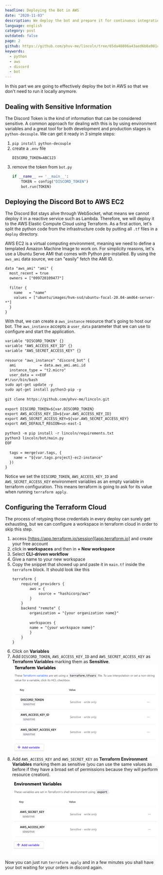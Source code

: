 ```yaml
---
headline: Deploying the Bot in AWS
date: "2020-11-03"
description: We deploy the bot and prepare it for continuous integration & continuous delivery
language: english
category: post
outdated: false
page: 2
github: https://github.com/phvv-me/lincoln/tree/65da48806a43aed6b0a981c6c6b3c4292bece548
keywords:
  - python
  - aws
  - discord
  - bot
---
```


In this part we are going to effectively deploy the bot in AWS so that we don't need to run it locally anymore.

## Dealing with Sensitive Information

The Discord Token is the kind of information that can be considered sensitive. A common approach for dealing with this is by using environment variables and a great tool for both development and production stages is `python-decouple`. We can get it ready in 3 simple steps:

1. `pip install python-decouple`
2. create a `.env` file
    ```env
    DISCORD_TOKEN=ABC123
    ```
3. remove the token from `bot.py`
    ```python
    if __name__ == '__main__':
        TOKEN = config("DISCORD_TOKEN")
        bot.run(TOKEN)
    ```

## Deploying the Discord Bot to AWS EC2

The Discord Bot stays alive through WebSocket, what means we cannot deploy it in a reactive service such as Lambda. Therefore, we will deploy it to the AWS Elastic Compute Cloud using Terraform. As a first action, let's split the python code from the infrastructure code by putting all `.tf` files in a `deploy` directory.

AWS EC2 is a virtual computing environment, meaning we need to define a templated Amazon Machine Image to work on. For simplicity reasons, let's use a Ubuntu Serve AMI that comes with Python pre-installed. By using the `aws_ami` data source, we can "easily" fetch the AMI ID.

```hcl
data "aws_ami" "ami" {
  most_recent = true
  owners = ["099720109477"]

  filter {
    name   = "name"
    values = ["ubuntu/images/hvm-ssd/ubuntu-focal-20.04-amd64-server-*"]
  }
}
```

With that, we can create a `aws_instance` resource that's going to host our bot. The `aws_instance` accepts a `user_data` parameter that we can use to configure and start the application.

```hcl
variable "DISCORD_TOKEN" {}
variable "AWS_ACCESS_KEY_ID" {}
variable "AWS_SECRET_ACCESS_KEY" {}

resource "aws_instance" "discord_bot" {
  ami           = data.aws_ami.ami.id
  instance_type = "t2.micro"
  user_data = <<EOF
#!/usr/bin/bash
sudo apt-get update -y
sudo apt-get install python3-pip -y

git clone https://github.com/phvv-me/lincoln.git

export DISCORD_TOKEN=${var.DISCORD_TOKEN}
export AWS_ACCESS_KEY_ID=${var.AWS_ACCESS_KEY_ID}
export AWS_SECRET_ACCESS_KEY=${var.AWS_SECRET_ACCESS_KEY}
export AWS_DEFAULT_REGION=us-east-1

python3 -m pip install -r lincoln/requirements.txt
python3 lincoln/bot/main.py
EOF

  tags = merge(var.tags, {
    name = "${var.tags.project}-ec2-instance"
  })
}
```

Notice we set the `DISCORD_TOKEN`, `AWS_ACCESS_KEY_ID` and `AWS_SECRET_ACCESS_KEY` environment variables as an empty variable in terraform configuration. This means terraform is going to ask for its value when running `terraform apply`. 

## Configuring the Terraform Cloud

The process of retyping those credentials in every deploy can surely get exhausting, but we can configure a workspace in terraform cloud in order to skip this step. 

1. access [https://app.terraform.io/session][app.terraform.io] and create your free account
2. click in **workspaces** and then in **+ New workspace**
3. Select **CLI-driven workflow**
4. Give a name to your new workspace
5. Copy the snippet that showed up and paste it in `main.tf` inside the `terraform` block. It should look like this
    ```hcl
    terraform {
        required_providers {
            aws = {
                source = "hashicorp/aws"
            }
        }
        backend "remote" {
            organization = "{your organization name}"

            workspaces {
            name = "{your workspace name}"
            }
        }
    }
    ```
6. Click on **Variables**
7. Add `DISCORD_TOKEN`, `AWS_ACCESS_KEY_ID` and `AWS_SECRET_ACCESS_KEY` as **Terraform Variables** marking them as **Sensitive**.
    ![configuring terraform cloud variables](./images/bot-02.png)
8. Add `AWS_ACCESS_KEY` and `AWS_SECRET_KEY` as **Terraform Environment Variables** marking them as sensitive (you can use the same values as before if they have a broad set of permissions because they will perform resource creation).
    ![configuring terraform cloud variables](./images/bot-03.png)

Now you can just run `terraform apply` and in a few minutes you shall have your bot waiting for your orders in discord again.

